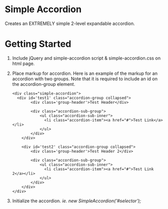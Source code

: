 Simple Accordion
================

Creates an EXTREMELY simple 2-level expandable accordion.


Getting Started
================

1. Include jQuery and simple-accordion script & simple-accordion.css on html page.
2. Place markup for accordion. Here is an example of the markup for an accordion with two groups. Note that it is required to include an id on the accordion-group element.
   
    ```
    <div class="simple-accordion">
      <div id='test1' class="accordion-group collapsed">
  			<div class='group-header'>Test Header</div>
  
  		 	<div class="accordion-sub-group">
  		    	<ul class="accordion-sub-inner">
                  <li class="accordion-item"><a href="#">Test Link</a></li>
  			    </ul>
  			</div>
  		</div>
  		
  		<div id='test2' class="accordion-group collapsed">
  			<div class='group-header'>Test Header 2</div>
  
  		 	<div class="accordion-sub-group">
  		    	<ul class="accordion-sub-inner">
                  <li class="accordion-item"><a href="#">Test Link 2</a></li>
  			    </ul>
  			</div>
  		</div>
    </div>
    ```
    
3. Initialize the accordion. *ie. new SimpleAccordion('#selector');*
